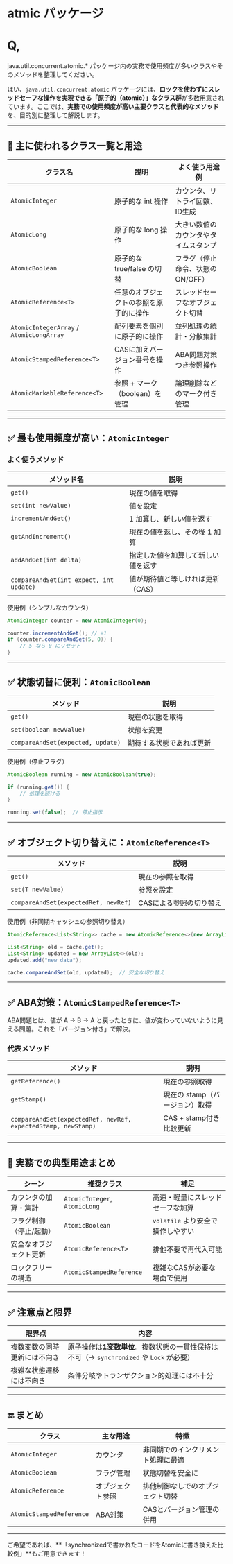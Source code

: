 # atmic パッケージ

# Q,

java.util.concurrent.atomic.* パッケージ内の実務で使用頻度が多いクラスやそのメソッドを整理してください。

はい、`java.util.concurrent.atomic` パッケージには、**ロックを使わずにスレッドセーフな操作を実現できる「原子的（atomic）」なクラス群**が多数用意されています。ここでは、**実務での使用頻度が高い主要クラスと代表的なメソッド**を、目的別に整理して解説します。

---

## 🔷 主に使われるクラス一覧と用途

| クラス名 | 説明 | よく使う用途例 |
| --- | --- | --- |
| `AtomicInteger` | 原子的な int 操作 | カウンタ、リトライ回数、ID生成 |
| `AtomicLong` | 原子的な long 操作 | 大きい数値のカウンタやタイムスタンプ |
| `AtomicBoolean` | 原子的な true/false の切替 | フラグ（停止命令、状態のON/OFF） |
| `AtomicReference<T>` | 任意のオブジェクトの参照を原子的に操作 | スレッドセーフなオブジェクト切替 |
| `AtomicIntegerArray` / `AtomicLongArray` | 配列要素を個別に原子的に操作 | 並列処理の統計・分散集計 |
| `AtomicStampedReference<T>` | CASに加えバージョン番号を操作 | ABA問題対策つき参照操作 |
| `AtomicMarkableReference<T>` | 参照 + マーク（boolean）を管理 | 論理削除などのマーク付き管理 |

---

## ✅ 最も使用頻度が高い：`AtomicInteger`

### よく使うメソッド

| メソッド名 | 説明 |
| --- | --- |
| `get()` | 現在の値を取得 |
| `set(int newValue)` | 値を設定 |
| `incrementAndGet()` | 1 加算し、新しい値を返す |
| `getAndIncrement()` | 現在の値を返し、その後 1 加算 |
| `addAndGet(int delta)` | 指定した値を加算して新しい値を返す |
| `compareAndSet(int expect, int update)` | 値が期待値と等しければ更新（CAS） |

使用例（シンプルなカウンタ）

```java
AtomicInteger counter = new AtomicInteger(0);

counter.incrementAndGet(); // +1
if (counter.compareAndSet(5, 0)) {
    // 5 なら 0 にリセット
}
```

---

## ✅ 状態切替に便利：`AtomicBoolean`

| メソッド | 説明 |
| --- | --- |
| `get()` | 現在の状態を取得 |
| `set(boolean newValue)` | 状態を変更 |
| `compareAndSet(expected, update)` | 期待する状態であれば更新 |

使用例（停止フラグ）

```java
AtomicBoolean running = new AtomicBoolean(true);

if (running.get()) {
    // 処理を続ける
}

running.set(false);  // 停止指示
```

---

## ✅ オブジェクト切り替えに：`AtomicReference<T>`

| メソッド | 説明 |
| --- | --- |
| `get()` | 現在の参照を取得 |
| `set(T newValue)` | 参照を設定 |
| `compareAndSet(expectedRef, newRef)` | CASによる参照の切り替え |

使用例（非同期キャッシュの参照切り替え）

```java
AtomicReference<List<String>> cache = new AtomicReference<>(new ArrayList<>());

List<String> old = cache.get();
List<String> updated = new ArrayList<>(old);
updated.add("new data");

cache.compareAndSet(old, updated);  // 安全な切り替え
```

---

## ✅ ABA対策：`AtomicStampedReference<T>`

ABA問題とは、値が A → B → A と戻ったときに、値が変わっていないように見える問題。これを「バージョン付き」で解決。

### 代表メソッド

| メソッド | 説明 |
| --- | --- |
| `getReference()` | 現在の参照取得 |
| `getStamp()` | 現在の stamp（バージョン）取得 |
| `compareAndSet(expectedRef, newRef, expectedStamp, newStamp)` | CAS + stamp付き比較更新 |

---

## 🧩 実務での典型用途まとめ

| シーン | 推奨クラス | 補足 |
| --- | --- | --- |
| カウンタの加算・集計 | `AtomicInteger`, `AtomicLong` | 高速・軽量にスレッドセーフな加算 |
| フラグ制御（停止/起動） | `AtomicBoolean` | `volatile` より安全で操作しやすい |
| 安全なオブジェクト更新 | `AtomicReference<T>` | 排他不要で再代入可能 |
| ロックフリーの構造 | `AtomicStampedReference` | 複雑なCASが必要な場面で使用 |

---

## ✅ 注意点と限界

| 限界点 | 内容 |
| --- | --- |
| 複数変数の同時更新には不向き | 原子操作は**1変数単位**。複数状態の一貫性保持は不可（→ `synchronized` や `Lock` が必要） |
| 複雑な状態遷移には不向き | 条件分岐やトランザクション的処理には不十分 |

---

## 🔚 まとめ

| クラス | 主な用途 | 特徴 |
| --- | --- | --- |
| `AtomicInteger` | カウンタ | 非同期でのインクリメント処理に最適 |
| `AtomicBoolean` | フラグ管理 | 状態切替を安全に |
| `AtomicReference` | オブジェクト参照 | 排他制御なしでのオブジェクト切替 |
| `AtomicStampedReference` | ABA対策 | CASとバージョン管理の併用 |

---

ご希望であれば、**「synchronizedで書かれたコードをAtomicに書き換えた比較例」**もご用意できます！